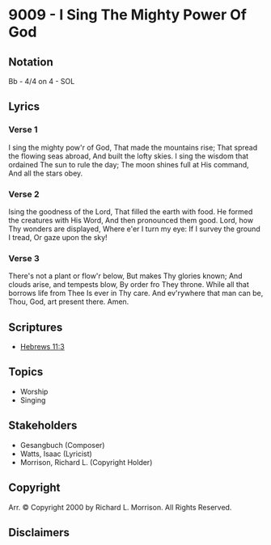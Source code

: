 # 9009 - I Sing The Mighty Power Of God

## Notation

Bb - 4/4 on 4 - SOL

## Lyrics

### Verse 1

I sing the mighty pow'r of God, That made the mountains rise; That spread the flowing seas abroad, And built the lofty skies. I sing the wisdom that ordained The sun to rule the day; The moon shines full at His command, And all the stars obey.

### Verse 2

Ising the goodness of the Lord, That filled the earth with food. He formed the creatures with His Word, And then pronounced them good. Lord, how Thy wonders are displayed, Where e'er I turn my eye: If I survey the ground I tread, Or gaze upon the sky!

### Verse 3

There's not a plant or flow'r below, But makes Thy glories known; And clouds arise, and tempests blow, By order fro They throne. While all that borrows life from Thee Is ever in Thy care. And ev'rywhere that man can be, Thou, God, art present there. Amen.


## Scriptures

- [Hebrews 11:3](https://www.biblegateway.com/passage/?search=Hebrews%2011%3A3)

## Topics

- Worship
- Singing

## Stakeholders

- Gesangbuch (Composer)
- Watts, Isaac (Lyricist)
- Morrison, Richard L. (Copyright Holder)

## Copyright

Arr. © Copyright 2000 by Richard L. Morrison. All Rights Reserved.


## Disclaimers


